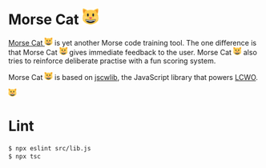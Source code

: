 # Morse Cat <img src="src/cat.svg" height="32">

[Morse Cat <img src="src/cat.svg" height="16">](https://morse.cat) is yet another Morse code training tool.
The one difference is that Morse Cat <img src="src/cat.svg" height="16"> gives immediate feedback to the user.
Morse Cat <img src="src/cat.svg" height="16"> also tries to reinforce deliberate practise with a fun scoring system.

Morse Cat <img src="src/cat.svg" height="16"> is based on [jscwlib](https://fkurz.net/ham/jscwlib.html), the JavaScript library that powers [LCWO](https://lcwo.net/).

<img src="src/cat.svg" height="16">

# Lint

```
$ npx eslint src/lib.js
$ npx tsc
```
